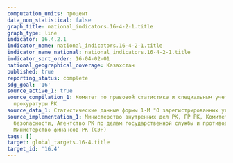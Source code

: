 ```yaml
---
computation_units: процент
data_non_statistical: false
graph_title: national_indicators.16-4-2-1.title
graph_type: line
indicator: 16.4.2.1
indicator_name: national_indicators.16-4-2-1.title
indicator_name_national: national_indicators.16-4-2-1.title
indicator_sort_order: 16-04-02-01
national_geographical_coverage: Казахстан
published: true
reporting_status: complete
sdg_goal: '16'
source_active_1: true
source_compilation_1: Комитет по правовой статистике и специальным учетам Генеральной
  прокуратуры РК
source_data_1: Статистические данные формы 1-М "О зарегистрированных уголовных правонарушениях"
source_implementation_1: Министерство внутренних дел РК, ГР РК, Комитет национальной
  безопасности, Агентство РК по делам государственной службы и противодействию коррупции,
  Министерство финансов РК (СЭР)
tags: []
target: global_targets.16-4.title
target_id: '16.4'
---
```

